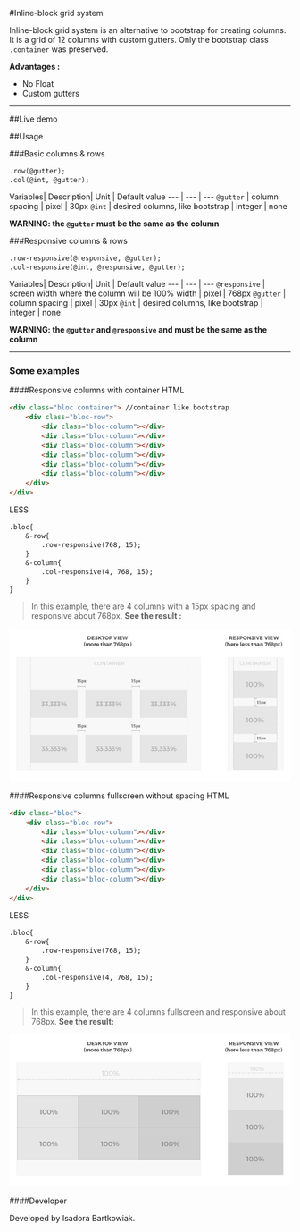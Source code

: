 
#Inline-block grid system

Inline-block grid system is an alternative to bootstrap for creating columns. It is a grid of 12 columns with custom gutters. Only the bootstrap class `.container` was preserved.

**Advantages :**

 - No Float  
 - Custom gutters

----------
##Live demo


##Usage

###Basic columns & rows
```less
.row(@gutter);
.col(@int, @gutter);
```
Variables| Description| Unit | Default value
--- | --- | ---
`@gutter` | column spacing | pixel | 30px
`@int` | desired columns, like bootstrap | integer  | none

**WARNING:  the `@gutter`  must be the same as the column**

###Responsive columns & rows
```less
.row-responsive(@responsive, @gutter);
.col-responsive(@int, @responsive, @gutter);
```
Variables| Description| Unit | Default value
--- | --- | ---
`@responsive` | screen width where the column will be 100% width | pixel | 768px
`@gutter` | column spacing | pixel | 30px
`@int` | desired columns, like bootstrap | integer | none

**WARNING:  the `@gutter`  and `@responsive` and must be the same as the column**

----------


### Some examples


####Responsive columns with container
HTML

```html
<div class="bloc container"> //container like bootstrap
	<div class="bloc-row">
		<div class="bloc-column"></div>
		<div class="bloc-column"></div>
		<div class="bloc-column"></div>
		<div class="bloc-column"></div>
		<div class="bloc-column"></div>
		<div class="bloc-column"></div>
	</div>
</div>
```
LESS

```less
.bloc{
	&-row{
		.row-responsive(768, 15);
	}	
	&-column{
		.col-responsive(4, 768, 15);
	}
}
```

>In this example, there are 4 columns with a 15px spacing and responsive about 768px. **See the result :**

![Usage example Inline grid system](https://github.com/IsaBartkowiak/inline-grid-system/blob/master/img/example1.jpg?raw=true)

####Responsive columns fullscreen without spacing
HTML

```html
<div class="bloc">
	<div class="bloc-row">
		<div class="bloc-column"></div>
		<div class="bloc-column"></div>
		<div class="bloc-column"></div>
		<div class="bloc-column"></div>
		<div class="bloc-column"></div>
		<div class="bloc-column"></div>
	</div>
</div>
```
LESS

```less
.bloc{
	&-row{
		.row-responsive(768, 15);
	}	
	&-column{
		.col-responsive(4, 768, 15);
	}
}
```

> In this example, there are 4 columns fullscreen and responsive about 768px. **See the result:**

![usage example inline grid system with fullscreen columns](https://github.com/IsaBartkowiak/inline-grid-system/blob/master/img/example2.jpg?raw=true)


####Developer

Developed by Isadora Bartkowiak.